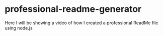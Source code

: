 # professional-readme-generator
Here I will be showing a video of how I created a professional ReadMe file using node.js
